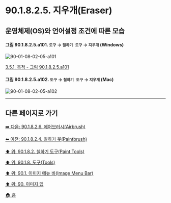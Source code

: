 # 90.1.8.2.5. 지우개(Eraser)
## 운영체제(OS)와 언어설정 조건에 따른 모습

<a id="90-01-08-02-05-a101"></a>

#### 그림 90.1.8.2.5.a101. `도구` → `칠하기 도구` → `지우개` (Windows)
![90-01-08-02-05-a101](https://github.com/wonder13662/gimp/assets/15767104/c5491885-1e32-470f-bc20-23f3271a59fc)

[3.5.1. 목적 - 그림 90.1.8.2.5.a101](./03-05-01-intention.md#90-01-08-02-05-a101)

<a id="90-01-08-02-05-a102"></a>

#### 그림 90.1.8.2.5.a102. `도구` → `칠하기 도구` → `지우개` (Mac)
![90-01-08-02-05-a102](https://github.com/wonder13662/gimp/assets/15767104/65e15fee-7a73-4566-8cae-13e909620ff8)

***

## 다른 페이지로 가기

[➡️ 다음: 90.1.8.2.6. 에어브러시(Airbrush)](./90-01-08-02-06-airbrush.md)

[⬅️ 이전: 90.1.8.2.4. 칠하기 붓(Paintbrush)](./90-01-08-02-04-paintbrush.md)

[⬆️ 위: 90.1.8.2. 칠하기 도구(Paint Tools)](./90-01-08-02-00-paint_tools.md)

[⬆️ 위: 90.1.8. 도구(Tools)](./90-01-08-00-tools.md)

[⬆️ 위: 90.1. 이미지 메뉴 바(Image Menu Bar)](./90-01-00-image-menu-bar.md)

[⬆️ 위: 90. 이미지 맵](./90-00-image-map.md)

[🏠 홈](./00-home.md)

